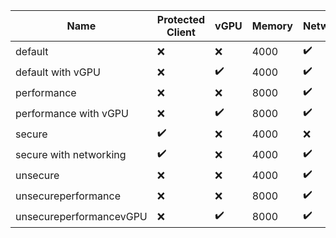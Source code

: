 
| Name | Protected Client | vGPU | Memory | Networking | Clipboard Redirection | Printer Redirection | Video Input | Audio Input |
| ---- | ---------------- | ---- | ------ | ---------- | --------------------- | ------------------- | ----------- | ----------- |
| default | ❌ | ❌ | 4000 | ✔️ | ✔️ | ❌ | ❌ | ✔️ |
| default with vGPU | ❌ | ✔️ | 4000 | ✔️ | ✔️ | ❌ | ❌ | ✔️ |
| performance | ❌ | ❌ | 8000 | ✔️ | ✔️ | ❌ | ❌ | ✔️ |
| performance with vGPU | ❌ | ✔️ | 8000 | ✔️ | ✔️ | ❌ | ❌ | ✔️ |
| secure | ✔️ | ❌ | 4000 | ❌ | ❌ | ❌ | ❌ | ❌ |
| secure with networking | ✔️ | ❌ | 4000 | ✔️ | ❌ | ❌ | ❌ | ❌ |
| unsecure | ❌ | ❌ | 4000 | ✔️ | ✔️ | ✔️ | ✔️ | ✔️ |
| unsecureperformance | ❌ | ❌ | 8000 | ✔️ | ✔️ | ✔️ | ✔️ | ✔️ |
| unsecureperformancevGPU | ❌ | ✔️ | 8000 | ✔️ | ✔️ | ✔️ | ✔️ | ✔️ |

